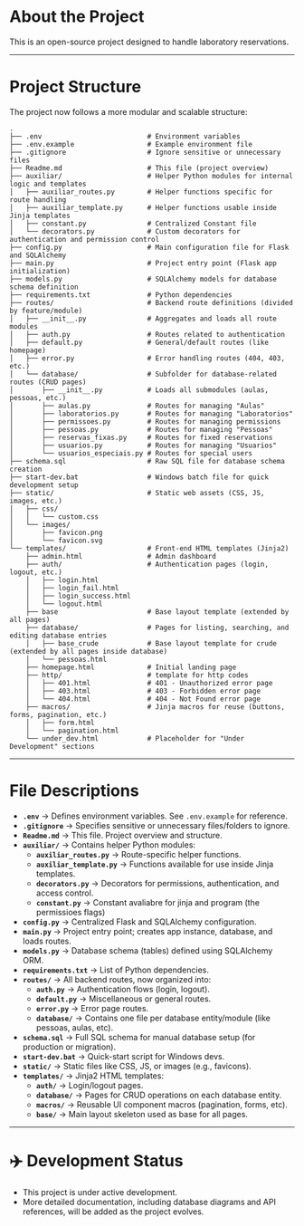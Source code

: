 # About the Project

This is an open-source project designed to handle laboratory reservations.

---

# Project Structure

The project now follows a more modular and scalable structure:

```
.
├── .env                          # Environment variables
├── .env.example                  # Example environment file
├── .gitignore                    # Ignore sensitive or unnecessary files
├── Readme.md                     # This file (project overview)
├── auxiliar/                     # Helper Python modules for internal logic and templates
│   ├── auxiliar_routes.py        # Helper functions specific for route handling
│   ├── auxiliar_template.py      # Helper functions usable inside Jinja templates
│   ├── constant.py               # Centralized Constant file
│   └── decorators.py             # Custom decorators for authentication and permission control
├── config.py                     # Main configuration file for Flask and SQLAlchemy
├── main.py                       # Project entry point (Flask app initialization)
├── models.py                     # SQLAlchemy models for database schema definition
├── requirements.txt              # Python dependencies
├── routes/                       # Backend route definitions (divided by feature/module)
│   ├── __init__.py               # Aggregates and loads all route modules
│   ├── auth.py                   # Routes related to authentication
│   ├── default.py                # General/default routes (like homepage)
│   ├── error.py                  # Error handling routes (404, 403, etc.)
│   └── database/                 # Subfolder for database-related routes (CRUD pages)
│       ├── __init__.py           # Loads all submodules (aulas, pessoas, etc.)
│       ├── aulas.py              # Routes for managing "Aulas"
│       ├── laboratorios.py       # Routes for managing "Laboratorios"
│       ├── permissoes.py         # Routes for managing permissions
│       ├── pessoas.py            # Routes for managing "Pessoas"
│       ├── reservas_fixas.py     # Routes for fixed reservations
│       ├── usuarios.py           # Routes for managing "Usuarios"
│       └── usuarios_especiais.py # Routes for special users
├── schema.sql                    # Raw SQL file for database schema creation
├── start-dev.bat                 # Windows batch file for quick development setup
├── static/                       # Static web assets (CSS, JS, images, etc.)
│   ├── css/
│   │   └── custom.css
│   └── images/
│       ├── favicon.png
│       └── favicon.svg
└── templates/                    # Front-end HTML templates (Jinja2)
    ├── admin.html                # Admin dashboard
    ├── auth/                     # Authentication pages (login, logout, etc.)
    │   ├── login.html
    │   ├── login_fail.html
    │   ├── login_success.html
    │   └── logout.html
    ├── base                      # Base layout template (extended by all pages)
    ├── database/                 # Pages for listing, searching, and editing database entries
    │   ├── base_crude            # Base layout template for crude (extended by all pages inside database)
    │   └── pessoas.html
    ├── homepage.html             # Initial landing page
    ├── http/                     # template for http codes
    │   ├── 401.html              # 401 - Unauthorized error page
    │   ├── 403.html              # 403 - Forbidden error page
    │   └── 404.html              # 404 - Not Found error page
    ├── macros/                   # Jinja macros for reuse (buttons, forms, pagination, etc.)
    │   ├── form.html
    │   └── pagination.html
    └── under_dev.html            # Placeholder for "Under Development" sections
```

---

# File Descriptions

* **`.env`** → Defines environment variables. See `.env.example` for reference.
* **`.gitignore`** → Specifies sensitive or unnecessary files/folders to ignore.
* **`Readme.md`** → This file. Project overview and structure.
* **`auxiliar/`** → Contains helper Python modules:
  * **`auxiliar_routes.py`** → Route-specific helper functions.
  * **`auxiliar_template.py`** → Functions available for use inside Jinja templates.
  * **`decorators.py`** → Decorators for permissions, authentication, and access control.
  * **`constant.py`** → Constant avaliabre for jinja and program (the permissioes flags)
* **`config.py`** → Centralized Flask and SQLAlchemy configuration.
* **`main.py`** → Project entry point; creates app instance, database, and loads routes.
* **`models.py`** → Database schema (tables) defined using SQLAlchemy ORM.
* **`requirements.txt`** → List of Python dependencies.
* **`routes/`** → All backend routes, now organized into:
  * **`auth.py`** → Authentication flows (login, logout).
  * **`default.py`** → Miscellaneous or general routes.
  * **`error.py`** → Error page routes.
  * **`database/`** → Contains one file per database entity/module (like pessoas, aulas, etc).
* **`schema.sql`** → Full SQL schema for manual database setup (for production or migration).
* **`start-dev.bat`** → Quick-start script for Windows devs.
* **`static/`** → Static files like CSS, JS, or images (e.g., favicons).
* **`templates/`** → Jinja2 HTML templates:
  * **`auth/`** → Login/logout pages.
  * **`database/`** → Pages for CRUD operations on each database entity.
  * **`macros/`** → Reusable UI component macros (pagination, forms, etc).
  * **`base/`** → Main layout skeleton used as base for all pages.

---

# :airplane: Development Status

* This project is under active development.
* More detailed documentation, including database diagrams and API references, will be added as the project evolves.
